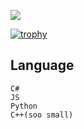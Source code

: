 ![](https://dcbadge.vercel.app/api/shield/605813966148730882?compact=true)

[![trophy](https://github-profile-trophy.vercel.app/?username=Wh0am1s&theme=discord)](https://github.com/ryo-ma/github-profile-trophy)


## Language
```
C#
JS
Python
C++(soo small)
```
